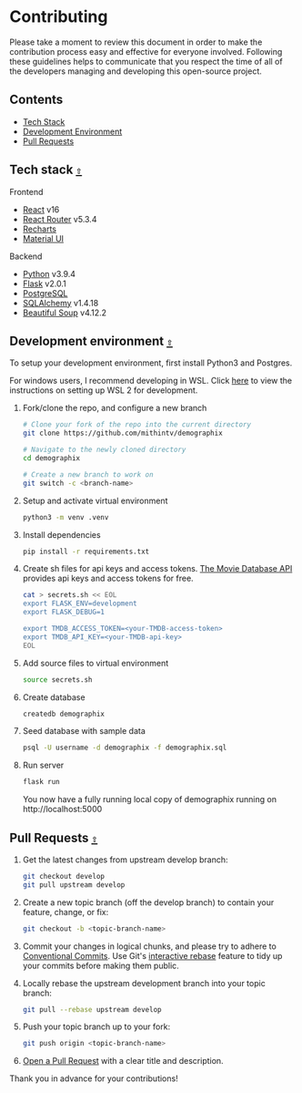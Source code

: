 # Contributing
Please take a moment to review this document in order to make the contribution process easy and effective for everyone involved. Following these guidelines helps to communicate that you respect the time of all of the developers managing and developing this open-source project.

<a id="contents"></a>
## Contents

- [Tech Stack](#tech-stack)
- [Development Environment](#dev-env)
- [Pull Requests](#pull-requests)

<a id="tech-stack"></a>

## Tech stack [`⇧`](#contents)

Frontend

- [React](https://react.dev/) v16
- [React Router](https://reactrouter.com/en/main) v5.3.4
- [Recharts](https://recharts.org/en-US/)
- [Material UI](https://mui.com/)

Backend

- [Python](https://docs.python.org/3/) v3.9.4
- [Flask](https://flask.palletsprojects.com/en/2.3.x/) v2.0.1
- [PostgreSQL](https://www.postgresql.org/docs/)
- [SQLAlchemy](https://docs.sqlalchemy.org/en/20/)  v1.4.18
- [Beautiful Soup](https://www.crummy.com/software/BeautifulSoup/bs4/doc/) v4.12.2

<a id="dev-env"></a>

## Development environment [`⇧`](#contents)

To setup your development environment, first install Python3 and Postgres.

For windows users, I recommend developing in WSL. Click [here](https://learn.microsoft.com/en-us/windows/wsl/setup/environment) to view the instructions on setting up WSL 2 for development.

1. Fork/clone the repo, and configure a new branch

   ```bash
   # Clone your fork of the repo into the current directory
   git clone https://github.com/mithintv/demographix

   # Navigate to the newly cloned directory
   cd demographix

   # Create a new branch to work on
   git switch -c <branch-name>
   ```

2. Setup and activate virtual environment

   ```bash
   python3 -m venv .venv
   ```

3. Install dependencies

   ```bash
   pip install -r requirements.txt
   ```

4. Create sh files for api keys and access tokens. [The Movie Database API](https://developer.themoviedb.org/docs) provides api keys and access tokens for free.

   ```bash
   cat > secrets.sh << EOL
   export FLASK_ENV=development
   export FLASK_DEBUG=1

   export TMDB_ACCESS_TOKEN=<your-TMDB-access-token>
   export TMDB_API_KEY=<your-TMDB-api-key>
   EOL
   ```

5. Add source files to virtual environment

   ```bash
   source secrets.sh
   ```

6. Create database

   ```bash
   createdb demographix
   ```

7. Seed database with sample data

   ```bash
   psql -U username -d demographix -f demographix.sql
   ```

8. Run server

   ```bash
   flask run
   ```
   You now have a fully running local copy of demographix running on http://localhost:5000

<a id="pull-requests"></a>

## Pull Requests [`⇧`](#contents)

1. Get the latest changes from upstream develop branch:

   ```bash
   git checkout develop
   git pull upstream develop
   ```

2. Create a new topic branch (off the develop branch) to contain your feature, change, or fix:

   ```bash
   git checkout -b <topic-branch-name>
   ```

3. Commit your changes in logical chunks, and please try to adhere to [Conventional Commits](https://www.conventionalcommits.org/en/v1.0.0/). Use Git's [interactive rebase](https://docs.github.com/en/github/getting-started-with-github/about-git-rebase) feature to tidy up your commits before making them public.

4. Locally rebase the upstream development branch into your topic branch:

   ```bash
   git pull --rebase upstream develop
   ```

5. Push your topic branch up to your fork:

   ```bash
   git push origin <topic-branch-name>
   ```

6. [Open a Pull Request](https://help.github.com/articles/using-pull-requests/) with a clear title and description.

Thank you in advance for your contributions!

